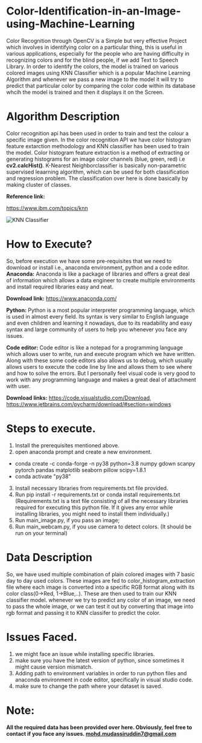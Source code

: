 # Color-Identification-in-an-Image-using-Machine-Learning
Color Recognition through OpenCV is a Simple but very effective Project which involves in identifying color on a particular thing, this is useful in various applications, especially for the people who are having difficulty in recognizing colors and for the blind people, if we add Text to Speech Library. In order to identify the colors, the model is trained on various colored images using KNN Classifier which is a popular Machine Learning Algorithm and whenever we pass a new image to the model it will try to predict that particular color by comparing the color code within its database whcih the model is trained and then it displays it on the Screen.

# Algorithm Description
Color recognition api has been used in order to train and test the colour a specific image given. In the color recognition API we have color histogram feature extarction methodology and KNN classifier has been used to train the model. Color histogram feature extraction is a method of extracting or generating histograms for an image color channels (blue, green, red) i.e **cv2.calcHist()**. K-Nearest Neighborclassifier is basically non-parametric supervised leaarning algorithm, which can be used for both classification and regression problem. The classification over here is done basically by making cluster of classes.

**Reference link:**

https://www.ibm.com/topics/knn

![KNN Classifier](https://external-content.duckduckgo.com/iu/?u=https%3A%2F%2Fmiro.medium.com%2Fmax%2F405%2F0*a3bVVcWFwWBUtZnc.png&f=1&nofb=1)

# How to Execute?
So, before execution we have some pre-requisites that we need to download or install i.e., anaconda environment, python and a code editor. 
**Anaconda:** Anaconda is like a package of libraries and offers a great deal of information which allows a data engineer to create multiple environments and install required libraries easy and neat.

**Download link:** https://www.anaconda.com/

**Python:** Python is a most popular interpreter programming language, which is used in almost every field. Its syntax is very similar to English language and even children and learning it nowadays, due to its readability and easy syntax and large community of users to help you whenever you face any issues.

**Code editor:** Code editor is like a notepad for a programming language which allows user to write, run and execute program which we have written. Along with these some code editors also allows us to debug, which usually allows users to execute the code line by line and allows them to see where and how to solve the errors. But I personally feel visual code is very good to work with any programming language and makes a great deal of attachment with user.

**Download links:** https://code.visualstudio.com/Download, https://www.jetbrains.com/pycharm/download/#section=windows

# Steps to execute.
1. Install the prerequisites mentioned above.
2. open anaconda prompt and create a new environment.
  - conda create -c conda-forge -n py38 python=3.8 numpy gdown scanpy pytorch pandas matplotlib seaborn pillow scipy=1.8.1
  - conda activate "py38"
3. Install necessary libraries from requirements.txt file provided.
4. Run pip install -r requirements.txt or conda install requirements.txt (Requirements.txt is a text file consisting of all the necessary libraries required for executing this python file. If it gives any error while installing libraries, you might need to install them individually.)
5. Run main_image.py, if you pass an image;
6. Run main_webcam.py, if you use camera to detect colors.
(It should be run on your terminal)

# Data Description
So, we have used multiple combination of plain colored images with 7 basic day to day used colors. These images are fed to color_histogram_extraction file where each image is converted into a specific RGB format along with its color class(0->Red, 1->Blue,..). These are then used to train our KNN classifier model. whenever we try to predict any color of an image, we need to pass the whole image, or we can test it out by converting that image into rgb format and passing it to KNN classifer to predict the color.

# Issues Faced.
1. we might face an issue while installing specific libraries.
2. make sure you have the latest version of python, since sometimes it might cause version mismatch.
3. Adding path to environment variables in order to run python files and anaconda environment in code editor, specifically in visual studio code.
4. make sure to change the path where your dataset is saved.

# Note:
**All the required data has been provided over here. Obviously, feel free to contact if you face any issues. mohd.mudassiruddin7@gmail.com**





